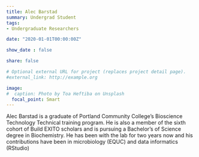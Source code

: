 ```yaml
---
title: Alec Barstad
summary: Undergrad Student
tags:
- Undergraduate Researchers

date: "2020-01-01T00:00:00Z"

show_date : false

share: false

# Optional external URL for project (replaces project detail page).
#external_link: http://example.org

image:
#  caption: Photo by Toa Heftiba on Unsplash
  focal_point: Smart
---
```

Alec Barstad is a graduate of Portland Community College’s Bioscience Technology Technical training program. He is also a member of the sixth cohort of Build EXITO scholars and is pursuing a Bachelor’s of Science degree in Biochemistry. He has been with the lab for two years now and his contributions have been in microbiology (EQUC) and data informatics (RStudio)